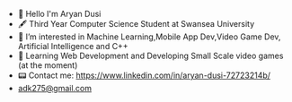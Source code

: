 - 👋 Hello I'm Aryan Dusi
- 🖋️ Third Year Computer Science Student at Swansea University
- 👑 I’m interested in Machine Learning,Mobile App Dev,Video Game Dev, Artificial Intelligence and C++
- 🧐 Learning Web Development and Developing Small Scale video games (at the moment)
- 📟 Contact me: https://www.linkedin.com/in/aryan-dusi-72723214b/  
- adk275@gmail.com

<!---
Ad2527/Ad2527 is a ✨ special ✨ repository because its `README.md` (this file) appears on your GitHub profile.
You can click the Preview link to take a look at your changes.
--->
